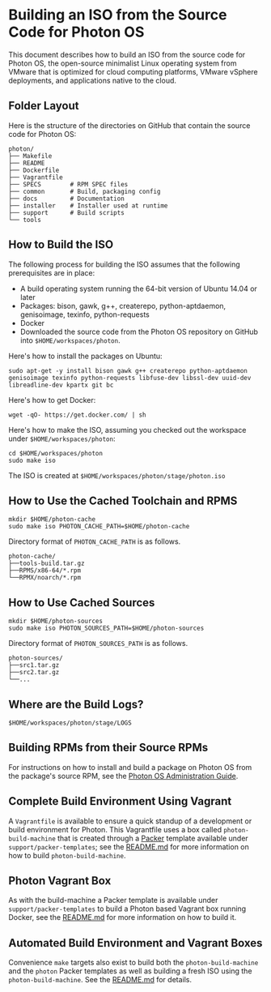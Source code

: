 # Building an ISO from the Source Code for Photon OS

This document describes how to build an ISO from the source code for Photon OS, the open-source minimalist Linux operating system from VMware that is optimized for cloud computing platforms, VMware vSphere deployments, and applications native to the cloud. 

## Folder Layout

Here is the structure of the directories on GitHub that contain the source code for Photon OS:

```
photon/
├── Makefile
├── README
├── Dockerfile
├── Vagrantfile
├── SPECS        # RPM SPEC files
├── common       # Build, packaging config
├── docs         # Documentation
├── installer    # Installer used at runtime
├── support      # Build scripts
└── tools
```

## How to Build the ISO

The following process for building the ISO assumes that the following prerequisites are in place:

* A build operating system running the 64-bit version of Ubuntu 14.04 or later
* Packages: bison, gawk, g++, createrepo, python-aptdaemon, genisoimage, texinfo, python-requests
* Docker
* Downloaded the source code from the Photon OS repository on GitHub into `$HOME/workspaces/photon`.

Here's how to install the packages on Ubuntu: 

```
sudo apt-get -y install bison gawk g++ createrepo python-aptdaemon genisoimage texinfo python-requests libfuse-dev libssl-dev uuid-dev libreadline-dev kpartx git bc
```
Here's how to get Docker:
```
wget -qO- https://get.docker.com/ | sh
```

Here's how to make the ISO, assuming you checked out the workspace under `$HOME/workspaces/photon`:
```
cd $HOME/workspaces/photon
sudo make iso
```
The ISO is created at `$HOME/workspaces/photon/stage/photon.iso`


## How to Use the Cached Toolchain and RPMS
```
mkdir $HOME/photon-cache
sudo make iso PHOTON_CACHE_PATH=$HOME/photon-cache
```
Directory format of `PHOTON_CACHE_PATH` is as follows.
```
photon-cache/
├──tools-build.tar.gz
├──RPMS/x86-64/*.rpm
└──RPMX/noarch/*.rpm
```
## How to Use Cached Sources
```
mkdir $HOME/photon-sources
sudo make iso PHOTON_SOURCES_PATH=$HOME/photon-sources
```
Directory format of `PHOTON_SOURCES_PATH` is as follows.
```
photon-sources/
├──src1.tar.gz
├──src2.tar.gz
└──...
```

## Where are the Build Logs?
```
$HOME/workspaces/photon/stage/LOGS
```

## Building RPMs from their Source RPMs

For instructions on how to install and build a package on Photon OS from the package's source RPM, see the [Photon OS Administration Guide](https://github.com/vmware/photon/blob/master/docs/photon-admin-guide.md#building-a-package-from-a-source-rpm).

## Complete Build Environment Using Vagrant
A `Vagrantfile` is available to ensure a quick standup of a development or build environment for Photon. This Vagrantfile uses a box called `photon-build-machine` that is created through a [Packer](http://packer.io) template available under `support/packer-templates`; see the [README.md](https://github.com/vmware/photon/blob/master/support/packer-templates/README.md) for more information on how to build `photon-build-machine`.

## Photon Vagrant Box
As with the build-machine a Packer template is available under `support/packer-templates` to build a Photon based Vagrant box running Docker, see the [README.md](https://github.com/vmware/photon/blob/master/support/packer-templates/README.md) for more information on how to build it. 

## Automated Build Environment and Vagrant Boxes
Convenience `make` targets also exist to build both the `photon-build-machine` and the `photon` Packer templates as well as building a fresh ISO using the `photon-build-machine`. See the [README.md](https://github.com/vmware/photon/blob/master/support/packer-templates/README.md) for details.
